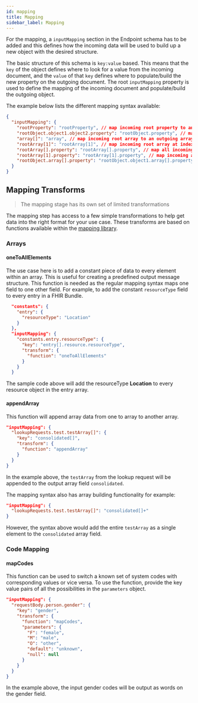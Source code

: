 ```yaml
---
id: mapping
title: Mapping
sidebar_label: Mapping
---
```


For the mapping, a `inputMapping` section in the Endpoint schema has to be added and this defines how the incoming data will be used to build up a new object with the desired structure.

The basic structure of this schema is `key:value` based. This means that the `key` of the object defines where to look for a value from the incoming document, and the `value` of that `key` defines where to populate/build the new property on the outgoing document.
The root `inputMapping` property is used to define the mapping of the incoming document and populate/build the outgoing object.

The example below lists the different mapping syntax available:

```json
{
  "inputMapping": {
    "rootProperty": "rootProperty", // map incoming root property to an outgoing root property
    "rootObject.object1.object2.property": "rootObject.property", // map incoming nested property to an outgoing nested property
    "array[]": "array", // map incoming root array to an outgoing array.
    "rootArray[1]": "rootArray[1]", // map incoming root array at index 1 to an outgoing array at index 1 (useful when using an output.json template to override a specific index value).
    "rootArray[].property": "rootArray[].property", // map all incoming array nested property to an outgoing array nested property. Note: not specifying an index for the array will push in the new value, instead of overriding it at the specified index
    "rootArray[1].property": "rootArray[1].property", // map incoming array nested property at index 1 to an outgoing array nested property at index 1 (useful when using an output.json template to override a specific index value).
    "rootObject.array[].property": "rootObject.object1.array[].property" // map incoming property that is an array of objects to an outgoing object with a nested object containing an array of objects
  }
}
```

## Mapping Transforms

> The mapping stage has its own set of limited transformations

The mapping step has access to a few simple transformations to help get data into the right format for your use case.
These transforms are based on functions available within the [mapping library](https://github.com/jembi/node-object-mapper/tree/master/src/transform).

### Arrays

#### oneToAllElements

The use case here is to add a constant piece of data to every element within an array.
This is useful for creating a predefined output message structure.
This function is needed as the regular mapping syntax maps one field to one other field.
For example, to add the constant `resourceType` field to every entry in a FHIR Bundle.

```json
  "constants": {
    "entry": {
      "resourceType": "Location"
    }
  },
  "inputMapping": {
    "constants.entry.resourceType": {
      "key": "entry[].resource.resourceType",
      "transform": {
        "function": "oneToAllElements"
      }
    }
  }
```

The sample code above will add the resourceType **Location** to every resource object in the entry array.

#### appendArray

This function will append array data from one to array to another array.

```json
"inputMapping": {
  "lookupRequests.test.testArray[]": {
    "key": "consolidated[]",
    "transform": {
      "function": "appendArray"
    }
  }
}
```

In the example above, the `testArray` from the lookup request will be appended to the output array field `consolidated`.

The mapping syntax also has array building functionality for example:

```json
"inputMapping": {
  "lookupRequests.test.testArray[]": "consolidated[]+"
}
```

However, the syntax above would add the entire `testArray` as a single element to the `consolidated` array field.

### Code Mapping

#### mapCodes

This function can be used to switch a known set of system codes with corresponding values or vice versa. To use the function, provide the key value pairs of all the possibilities in the `parameters` object.

```json
"inputMapping": {
  "requestBody.person.gender": {
    "key": "gender",
    "transform": {
      "function": "mapCodes",
      "parameters": {
        "F": "female",
        "M": "male",
        "O": "other",
        "default": "unknown",
        "null": null
      }
    }
  }
}
```

In the example above, the input gender codes will be output as words on the gender field.
